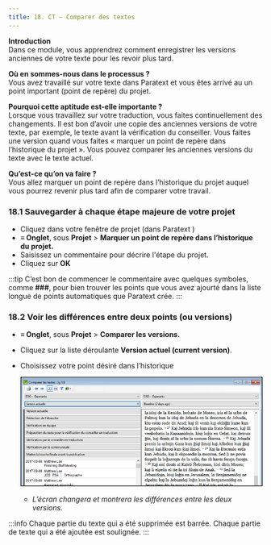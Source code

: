 ```yaml
---
title: 18. CT – Comparer des textes
---
```

**Introduction**  
Dans ce module, vous apprendrez comment enregistrer les versions anciennes de votre texte pour les revoir plus tard.

**Où en sommes-nous dans le processus ?**  
Vous avez travaillé sur votre texte dans Paratext et vous êtes arrivé au un point important (point de repère) du projet.

**Pourquoi cette aptitude est-elle importante ?**  
Lorsque vous travaillez sur votre traduction, vous faites continuellement des changements. Il est bon d’avoir une copie des anciennes versions de votre texte, par exemple, le texte avant la vérification du conseiller. Vous faites une version quand vous faites « marquer un point de repère dans l’historique du projet ». Vous pouvez comparer les anciennes versions du texte avec le texte actuel.

**Qu’est-ce qu’on va faire ?**   
Vous allez marquer un point de repère dans l’historique du projet auquel vous pourrez revenir plus tard afin de comparer votre travail.

### 18.1 Sauvegarder à chaque étape majeure de votre projet

-   Cliquez dans votre fenêtre de projet (dans Paratext )
-  **≡ Onglet**, sous **Projet** \> **Marquer un point de repère dans l’historique du projet.**
-   Saisissez un commentaire pour décrire l'étape du projet.
-   Cliquez sur **OK**

:::tip
C’est bon de commencer le commentaire avec quelques symboles, comme **\#\#\#**, pour bien trouver les points que vous avez ajourté dans la liste longue de points automatiques que Paratext crée.
:::

### 18.2 Voir les différences entre deux points (ou versions)

-  **≡ Onglet**, sous **Projet** \> **Comparer les versions.**
-   Cliquez sur la liste déroulante **Version actuel (current version)**.
-   Choisissez votre point désiré dans l’historique

    ![](../media/8f03feeef5e67fbaf5dfa7b1e211c09e.png)  
    -    *L’écran changera et montrera les différences entre les deux versions.*

:::info
Chaque partie du texte qui a été supprimée est barrée. Chaque partie de texte qui a été ajoutée est soulignée.
:::
